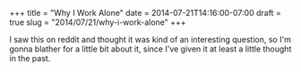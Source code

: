 +++
title = "Why I Work Alone"
date = 2014-07-21T14:16:00-07:00
draft = true
slug = "2014/07/21/why-i-work-alone"
+++

I saw this on reddit and thought it was kind of an interesting question, so I'm gonna blather for a little bit about it, since I've given it at least a little thought in the past.

